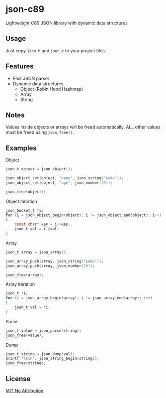 # json-c89

Lightweight C89 JSON library with dynamic data structures

## Usage

Just copy `json.h` and `json.c` to your project files.

## Features

- Fast JSON parser
- Dynamic data structures
  - Object (Robin Hood Hashmap)
  - Array
  - String

## Notes

Values inside objects or arrays will be freed automatically. ALL other values must be freed using `json_free()`.

## Examples

Object

```C
json_t object = json_object();

json_object_set(object, "name", json_string("Luke"));
json_object_set(object, "age", json_number(29));

json_free(object);
```

Object iteration

```C
json_bucket_t *i;
for (i = json_object_begin(object); i != json_object_end(object); i++)
{
    const char* key = i->key;
    json_t val = i->val;
}
```

Array

```C
json_t array = json_array();

json_array_push(array, json_string("Luke"));
json_array_push(array, json_number(29));

json_free(array);
```

Array iteration

```C
json_t *i;
for (i = json_array_begin(array); i != json_array_end(array); i++)
{
    json_t val = *i;
}
```

Parse

```C
json_t value = json_parse(string);
json_free(value);
```

Dump

```C
json_t string = json_dump(val);
printf("%s\n", json_string_begin(string));
json_free(string);
```

## License

[MIT No Attribution](LICENSE)
